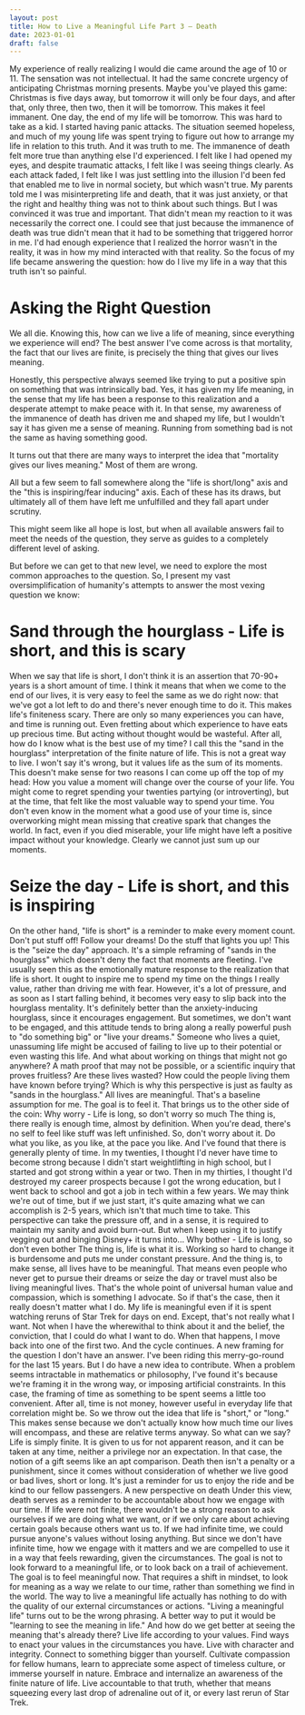 ```yaml
---
layout: post
title: How to Live a Meaningful Life Part 3 – Death
date: 2023-01-01
draft: false
---
```

My experience of really realizing I would die came around the age of 10 or 11. The sensation was not intellectual. It had the same concrete urgency of anticipating Christmas morning presents.
Maybe you've played this game: Christmas is five days away, but tomorrow it will only be four days, and after that, only three, then two, then it will be tomorrow. This makes it feel immanent.
One day, the end of my life will be tomorrow. This was hard to take as a kid. I started having panic attacks. The situation seemed hopeless, and much of my young life was spent trying to figure out how to arrange my life in relation to this truth.
And it was truth to me. The immanence of death felt more true than anything else I'd experienced. I felt like I had opened my eyes, and despite traumatic attacks, I felt like I was seeing things clearly. As each attack faded, I felt like I was just settling into the illusion I'd been fed that enabled me to live in normal society, but which wasn't true.
My parents told me I was misinterpreting life and death, that it was just anxiety, or that the right and healthy thing was not to think about such things. But I was convinced it was true and important.
That didn't mean my reaction to it was necessarily the correct one. I could see that just because the immanence of death was true didn't mean that it had to be something that triggered horror in me. I'd had enough experience that I realized the horror wasn't in the reality, it was in how my mind interacted with that reality.
So the focus of my life became answering the question: how do I live my life in a way that this truth isn't so painful.
# Asking the Right Question
We all die. Knowing this, how can we live a life of meaning, since everything we experience will end? The best answer I've come across is that mortality, the fact that our lives are finite, is precisely the thing that gives our lives meaning.

Honestly, this perspective always seemed like trying to put a positive spin on something that was intrinsically bad. Yes, it has given my life meaning, in the sense that my life has been a response to this realization and a desperate attempt to make peace with it. In that sense, my awareness of the immanence of death has driven me and shaped my life, but I wouldn't say it has given me a sense of meaning. Running from something bad is not the same as having something good.

It turns out that there are many ways to interpret the idea that "mortality gives our lives meaning." Most of them are wrong.

All but a few seem to fall somewhere along the "life is short/long" axis and the "this is inspiring/fear inducing" axis. Each of these has its draws, but ultimately all of them have left me unfulfilled and they fall apart under scrutiny. 

This might seem like all hope is lost, but when all available answers fail to meet the needs of the question, they serve as guides to a completely different level of asking.

But before we can get to that new level, we need to explore the most common approaches to the question. So, I present my vast oversimplification of humanity's attempts to answer the most vexing question we know:

# Sand through the hourglass - Life is short, and this is scary
When we say that life is short, I don't think it is an assertion that 70-90+ years is a short amount of time. I think it means that when we come to the end of our lives, it is very easy to feel the same as we do right now: that we've got a lot left to do and there's never enough time to do it.
This makes life's finiteness scary. There are only so many experiences you can have, and time is running out. Even fretting about which experience to have eats up precious time. But acting without thought would be wasteful. After all, how do I know what is the best use of my time?
I call this the "sand in the hourglass" interpretation of the finite nature of life. This is not a great way to live. I won't say it's wrong, but it values life as the sum of its moments. This doesn't make sense for two reasons I can come up off the top of my head:
How you value a moment will change over the course of your life. You might come to regret spending your twenties partying (or introverting), but at the time, that felt like the most valuable way to spend your time.
You don't even know in the moment what a good use of your time is, since overworking might mean missing that creative spark that changes the world. In fact, even if you died miserable, your life might have left a positive impact without your knowledge.
Clearly we cannot just sum up our moments.
# Seize the day - Life is short, and this is inspiring
On the other hand, "life is short" is a reminder to make every moment count. Don't put stuff off! Follow your dreams! Do the stuff that lights you up!
This is the "seize the day" approach. It's a simple reframing of "sands in the hourglass" which doesn't deny the fact that moments are fleeting.
I've usually seen this as the emotionally mature response to the realization that life is short. It ought to inspire me to spend my time on the things I really value, rather than driving me with fear. However, it's a lot of pressure, and as soon as I start falling behind, it becomes very easy to slip back into the hourglass mentality.
It's definitely better than the anxiety-inducing hourglass, since it encourages engagement. But sometimes, we don't want to be engaged, and this attitude tends to bring along a really powerful push to "do something big" or "live your dreams." Someone who lives a quiet, unassuming life might be accused of failing to live up to their potential or even wasting this life.
And what about working on things that might not go anywhere? A math proof that may not be possible, or a scientific inquiry that proves fruitless? Are these lives wasted? How could the people living them have known before trying?
Which is why this perspective is just as faulty as "sands in the hourglass." All lives are meaningful. That's a baseline assumption for me. The goal is to feel it.
That brings us to the other side of the coin:
Why worry - Life is long, so don't worry so much
The thing is, there really is enough time, almost by definition. When you're dead, there's no self to feel like stuff was left unfinished.
So, don't worry about it. Do what you like, as you like, at the pace you like.
And I've found that there is generally plenty of time. In my twenties, I thought I'd never have time to become strong because I didn't start weightlifting in high school, but I started and got strong within a year or two. Then in my thirties, I thought I'd destroyed my career prospects because I got the wrong education, but I went back to school and got a job in tech within a few years.
We may think we're out of time, but if we just start, it's quite amazing what we can accomplish is 2-5 years, which isn't that much time to take.
This perspective can take the pressure off, and in a sense, it is required to maintain my sanity and avoid burn-out. But when I keep using it to justify vegging out and binging Disney+ it turns into...
Why bother - Life is long, so don't even bother
The thing is, life is what it is. Working so hard to change it is burdensome and puts me under constant pressure. And the thing is, to make sense, all lives have to be meaningful. That means even people who never get to pursue their dreams or seize the day or travel must also be living meaningful lives. That's the whole point of universal human value and compassion, which is something I advocate.
So if that's the case, then it really doesn't matter what I do. My life is meaningful even if it is spent watching reruns of Star Trek for days on end.
Except, that's not really what I want. Not when I have the wherewithal to think about it and the belief, the conviction, that I could do what I want to do. When that happens, I move back into one of the first two.
And the cycle continues.
A new framing for the question
I don't have an answer. I've been riding this merry-go-round for the last 15 years.
But I do have a new idea to contribute. When a problem seems intractable in mathematics or philosophy, I've found it's because we're framing it in the wrong way, or imposing artificial constraints.
In this case, the framing of time as something to be spent seems a little too convenient. After all, time is not money, however useful in everyday life that correlation might be.
So we throw out the idea that life is "short," or "long." This makes sense because we don't actually know how much time our lives will encompass, and these are relative terms anyway.
So what can we say? Life is simply finite. It is given to us for not apparent reason, and it can be taken at any time, neither a privilege nor an expectation. In that case, the notion of a gift seems like an apt comparison.
Death then isn't a penalty or a punishment, since it comes without consideration of whether we live good or bad lives, short or long. It's just a reminder for us to enjoy the ride and be kind to our fellow passengers.
A new perspective on death
Under this view, death serves as a reminder to be accountable about how we engage with our time. If life were not finite, there wouldn't be a strong reason to ask ourselves if we are doing what we want, or if we only care about achieving certain goals because others want us to. If we had infinite time, we could pursue anyone's values without losing anything.
But since we don't have infinite time, how we engage with it matters and we are compelled to use it in a way that feels rewarding, given the circumstances.
The goal is not to look forward to a meaningful life, or to look back on a trail of achievement. The goal is to feel meaningful now.
That requires a shift in mindset, to look for meaning as a way we relate to our time, rather than something we find in the world. The way to live a meaningful life actually has nothing to do with the quality of our external circumstances or actions. "Living a meaningful life" turns out to be the wrong phrasing. A better way to put it would be "learning to see the meaning in life."
And how do we get better at seeing the meaning that's already there?
Live life according to your values. Find ways to enact your values in the circumstances you have. Live with character and integrity.
Connect to something bigger than yourself. Cultivate compassion for fellow humans, learn to appreciate some aspect of timeless culture, or immerse yourself in nature.
Embrace and internalize an awareness of the finite nature of life. Live accountable to that truth, whether that means squeezing every last drop of adrenaline out of it, or every last rerun of Star Trek.
